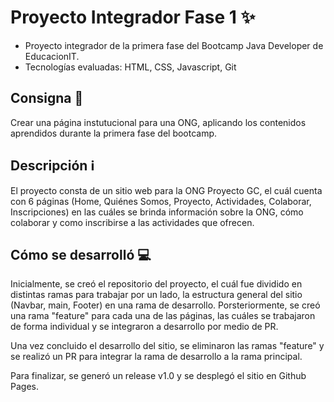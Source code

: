 # Proyecto Integrador Fase 1 ✨

- Proyecto integrador de la primera fase del Bootcamp Java Developer de EducacionIT.
- Tecnologías evaluadas: HTML, CSS, Javascript, Git

## Consigna 📄

Crear una página instutucional para una ONG, aplicando los contenidos aprendidos durante la primera fase del bootcamp.

## Descripción ℹ️

El proyecto consta de un sitio web para la ONG Proyecto GC, el cuál cuenta con 6 páginas (Home, Quiénes Somos, Proyecto, Actividades, Colaborar, Inscripciones) en las cuáles se brinda información sobre la ONG, cómo colaborar y como inscribirse a las actividades que ofrecen.

## Cómo se desarrolló 💻

Inicialmente, se creó el repositorio del proyecto, el cuál fue dividido en distintas ramas para trabajar por un lado, la estructura general del sitio (Navbar, main, Footer) en una rama de desarrollo. Porsteriormente, se creó una rama "feature" para cada una de las páginas, las cuáles se trabajaron de forma individual y se integraron a desarrollo por medio de PR.

Una vez concluido el desarrollo del sitio, se eliminaron las ramas "feature" y se realizó un PR para integrar la rama de desarrollo a la rama principal.

Para finalizar, se generó un release v1.0 y se desplegó el sitio en Github Pages.


